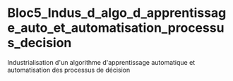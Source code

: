 # Bloc5_Indus_d_algo_d_apprentissage_auto_et_automatisation_processus_decision
Industrialisation d'un algorithme d'apprentissage automatique et automatisation des processus de décision
